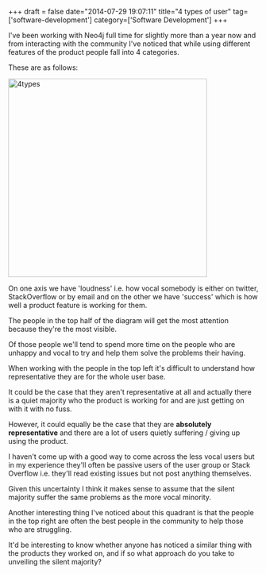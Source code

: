 +++
draft = false
date="2014-07-29 19:07:11"
title="4 types of user"
tag=['software-development']
category=['Software Development']
+++

<p>I've been working with Neo4j full time for slightly more than a year now and from interacting with the community I've noticed that while using different features of the product people fall into 4 categories.</p>


<p>These are as follows:</p>


<div>
<img src="{{<siteurl>}}/uploads/2014/07/4types.jpg" alt="4types" title="4types.jpg" border="0" width="400" /></div>

<p>On one axis we have 'loudness' i.e. how vocal somebody is either on twitter, StackOverflow or by email and on the other we have 'success' which is how well a product feature is working for them.</p>


<p>The people in the top half of the diagram will get the most attention because they're the most visible.</p>


<p>Of those people we'll tend to spend more time on the people who are unhappy and vocal to try and help them solve the problems their having.</p>


<p>When working with the people in the top left it's difficult to understand how representative they are for the whole user base.</p>


<p>It could be the case that they aren't representative at all and actually there is a quiet majority who the product is working for and are just getting on with it with no fuss.</p>


<p>However, it could equally be the case that they are <strong>absolutely representative</strong> and there are a lot of users quietly suffering / giving up using the product.</p>


<p>I haven't come up with a good way to come across the less vocal users but in my experience they'll often be passive users of the user group or Stack Overflow i.e. they'll read existing issues but not post anything themselves.</p>


<p>Given this uncertainty I think it makes sense to assume that the silent majority suffer the same problems as the more vocal minority.</p>


<p>Another interesting thing I've noticed about this quadrant is that the people in the top right are often the best people in the community to help those who are struggling.</p>


<p>It'd be interesting to know whether anyone has noticed a similar thing with the products they worked on, and if so what approach do you take to unveiling the silent majority?</p>

